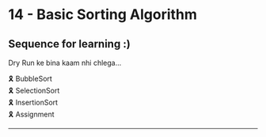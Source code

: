 # 14 - Basic Sorting Algorithm

## Sequence for learning :)

Dry Run ke bina kaam nhi chlega...

🎗️ BubbleSort \
🎗️ SelectionSort \
🎗️ InsertionSort \
🎗️ Assignment

---
